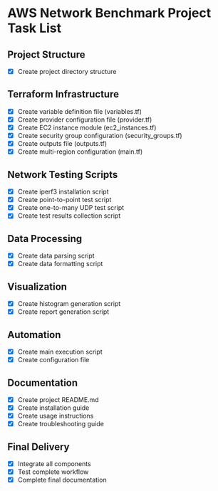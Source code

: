 # AWS Network Benchmark Project Task List

## Project Structure
- [x] Create project directory structure

## Terraform Infrastructure
- [x] Create variable definition file (variables.tf)
- [x] Create provider configuration file (provider.tf)
- [x] Create EC2 instance module (ec2_instances.tf)
- [x] Create security group configuration (security_groups.tf)
- [x] Create outputs file (outputs.tf)
- [x] Create multi-region configuration (main.tf)

## Network Testing Scripts
- [x] Create iperf3 installation script
- [x] Create point-to-point test script
- [x] Create one-to-many UDP test script
- [x] Create test results collection script

## Data Processing
- [x] Create data parsing script
- [x] Create data formatting script

## Visualization
- [x] Create histogram generation script
- [x] Create report generation script

## Automation
- [x] Create main execution script
- [x] Create configuration file

## Documentation
- [x] Create project README.md
- [x] Create installation guide
- [x] Create usage instructions
- [x] Create troubleshooting guide

## Final Delivery
- [x] Integrate all components
- [x] Test complete workflow
- [x] Complete final documentation
